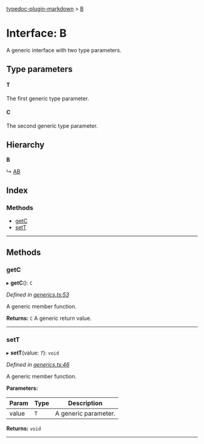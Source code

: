[typedoc-plugin-markdown](../README.md) > [B](../interfaces/b.md)

# Interface: B

A generic interface with two type parameters.

## Type parameters
#### T 

The first generic type parameter.

#### C 

The second generic type parameter.

## Hierarchy

**B**

↳  [AB](ab.md)

## Index

### Methods

* [getC](b.md#markdown-header-getc)
* [setT](b.md#markdown-header-sett)

---

## Methods

###  getC

▸ **getC**(): `C`

*Defined in [generics.ts:53](https://bitbucket.org/owner/repository_name/src/master/generics.ts?fileviewer&amp;#x3D;file-view-default#generics.ts-53)*

A generic member function.

**Returns:** `C`
A generic return value.

___

###  setT

▸ **setT**(value: *`T`*): `void`

*Defined in [generics.ts:46](https://bitbucket.org/owner/repository_name/src/master/generics.ts?fileviewer&amp;#x3D;file-view-default#generics.ts-46)*

A generic member function.

**Parameters:**

| Param | Type | Description |
| ------ | ------ | ------ |
| value | `T` |  A generic parameter. |

**Returns:** `void`

___

